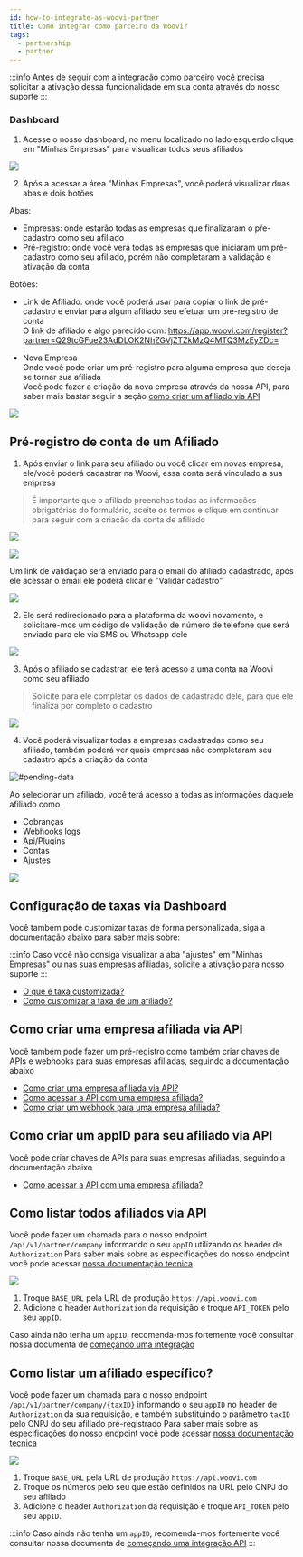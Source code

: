 ```yaml
---
id: how-to-integrate-as-woovi-partner
title: Como integrar como parceiro da Woovi?
tags:
  - partnership
  - partner
---
```


:::info
Antes de seguir com a integração como parceiro você precisa solicitar a ativação dessa funcionalidade em sua conta através do nosso suporte
:::

### Dashboard

1) Acesse o nosso dashboard, no menu localizado no lado esquerdo clique em "Minhas Empresas" para visualizar todos seus afiliados

![](./__assets__/how-to-integrate-as-woovi-partner/side-menu-my-companies.png)  

2) Após a acessar a área "Minhas Empresas", você poderá visualizar duas abas e dois botões


Abas:
- Empresas: onde estarão todas as empresas que finalizaram o pŕe-cadastro como seu afiliado  
- Pré-registro: onde você verá todas as empresas que iniciaram um pré-cadastro como seu afiliado, porém não completaram a validação e ativação da conta  

Botões:
- Link de Afiliado: onde você poderá usar para copiar o link de pré-cadastro e enviar para algum afiliado seu efetuar um pré-registro de conta  
O link de afiliado é algo parecido com:
https://app.woovi.com/register?partner=Q29tcGFue23AdDLOK2NhZGVjZTZkMzQ4MTQ3MzEyZDc=

- Nova Empresa  
Onde você pode criar um pré-registro para alguma empresa que deseja se tornar sua afiliada  
Você pode fazer a criação da nova empresa através da nossa API, para saber mais bastar seguir a seção [como criar um afiliado via API](#como-criar-um-afiliado-via-api)


![](./__assets__/how-to-integrate-as-woovi-partner/afilliate-link-and-new-company.png)

## Pré-registro de conta de um Afiliado

1) Após enviar o link para seu afiliado ou você clicar em novas empresa, ele/você poderá cadastrar na Woovi, essa conta será vinculado a sua empresa
> É importante que o afiliado preenchas todas as informações obrigatórias do formulário, aceite os termos e clique em continuar para seguir com a criação da conta de afiliado

![](./__assets__/how-to-integrate-as-woovi-partner/create-company-with-affiliate-link.png)

![](./__assets__/how-to-integrate-as-woovi-partner/info-send-email-to-validate-account.png)

Um link de validação será enviado para o email do afiliado cadastrado, após ele acessar o email ele poderá clicar e "Validar cadastro"

![](./__assets__/how-to-integrate-as-woovi-partner/link-email-affiliate-validate.png)

2) Ele será redirecionado para a plataforma da woovi novamente, e solicitare-mos um código de validação de número de telefone que será enviado para ele via SMS ou Whatsapp dele

![](./__assets__/how-to-integrate-as-woovi-partner/validate-phone-number-affiliate-account.png)

3) Após o afiliado se cadastrar, ele terá acesso a uma conta na Woovi como seu afiliado
> Solicite para ele completar os dados de cadastrado dele, para que ele finaliza por completo o cadastro

![](./__assets__/how-to-integrate-as-woovi-partner/affiliate-home-screen.png)

4) Você poderá visualizar todas a empresas cadastradas como seu afiliado, também poderá ver quais empresas não completaram seu cadastro após a criação da conta

![#pending-data](./__assets__/how-to-integrate-as-woovi-partner/list-your-afilliates.png)

Ao selecionar um afiliado, você terá acesso a todas as informações daquele afiliado como

- Cobranças
- Webhooks logs
- Api/Plugins
- Contas
- Ajustes

![](./__assets__/how-to-integrate-as-woovi-partner/afilliate-details.png)

## Configuração de taxas via Dashboard

Você também pode customizar taxas de forma personalizada, siga a documentação abaixo para saber mais sobre:

:::info
Caso você não consiga visualizar a aba "ajustes" em "Minhas Empresas" ou nas suas empresas afiliadas, solicite a ativação para nosso suporte
:::

- [O que é taxa customizada?](./custom-fee/what-is.md)
- [Como customizar a taxa de um afiliado?](./custom-fee/how-to-customize-the-fee-for-a-affiliate)

## Como criar uma empresa afiliada via API
Você também pode fazer um pré-registro como também criar chaves de APIs e webhooks para suas empresas afiliadas, seguindo a documentação abaixo

- [Como criar uma empresa afiliada via API?](./how-to-create-a-affiliate-company-via-api.md)
- [Como acessar a API com uma empresa afiliada?](./how-to-access-api-via-affiliated-company.md)
- [Como criar um webhook para uma empresa afiliada?](./how-to-create-a-webhook-to-affiliated-company.md)

## Como criar um appID para seu afiliado via API
Você pode criar chaves de APIs para suas empresas afiliadas, seguindo a documentação abaixo

- [Como acessar a API com uma empresa afiliada?](./how-to-access-api-via-affiliated-company.md)

## Como listar todos afiliados via API

Você pode fazer um chamada para o nosso endpoint `/api/v1/partner/company` informando o seu `appID` utilizando os header de `Authorization`
Para saber mais sobre as especificações do nosso endpoint você pode acessar [nossa documentação tecnica](https://developers.woovi.com.br/api#tag/partner-(request-access)/paths/~1api~1v1~1partner~1company/get)

![](./__assets__/how-to-integrate-as-woovi-partner/postman-get-affilliates.png)

1. Troque `BASE_URL` pela URL de produção `https://api.woovi.com`
3. Adicione o header `Authorization` da requisição e troque `API_TOKEN` pelo seu `appID`.

Caso ainda não tenha um `appID`, recomenda-mos fortemente você consultar nossa documenta de [começando uma integração](../apis/api-getting-started.md)

## Como listar um afiliado específico?

Você pode fazer um chamada para o nosso endpoint `/api/v1/partner/company/{taxID}` informando o seu `appID` no header de `Authorization` da sua requisição, e também substituindo o parâmetro `taxID` pelo CNPJ do seu afiliado pré-registrado
Para saber mais sobre as especificações do nosso endpoint você pode acessar [nossa documentação tecnica](https://developers.woovi.com.br/api#tag/partner-(request-access)/paths/~1api~1v1~1partner~1company~1%7BtaxID%7D/get)

![](./__assets__/how-to-integrate-as-woovi-partner/postman-get-affiliate-by-taxID.png)

1. Troque `BASE_URL` pela URL de produção `https://api.woovi.com`
2. Troque os números pelo seu que estão definidos na URL pelo CNPJ do seu afiliado
3. Adicione o header `Authorization` da requisição e troque `API_TOKEN` pelo seu `appID`.

:::info
Caso ainda não tenha um `appID`, recomenda-mos fortemente você consultar nossa documenta de [começando uma integração API](../apis/api-getting-started.md)
:::
